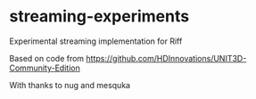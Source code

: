 # streaming-experiments
Experimental streaming implementation for Riff

Based on code from https://github.com/HDInnovations/UNIT3D-Community-Edition

With thanks to nug and mesquka
